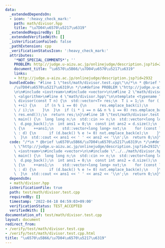 ```yaml
---
data:
  _extendedDependsOn:
  - icon: ':heavy_check_mark:'
    path: math/divisor.hpp
    title: "\u7D04\u6570\u5217\u6319"
  _extendedRequiredBy: []
  _extendedVerifiedWith: []
  _isVerificationFailed: false
  _pathExtension: cpp
  _verificationStatusIcon: ':heavy_check_mark:'
  attributes:
    '*NOT_SPECIAL_COMMENTS*': ''
    PROBLEM: http://judge.u-aizu.ac.jp/onlinejudge/description.jsp?id=2932
    document_title: "\u6570\u5B66/\u7D04\u6570\u5217\u6319"
    links:
    - http://judge.u-aizu.ac.jp/onlinejudge/description.jsp?id=2932
  bundledCode: "#line 1 \"test/math/divisor.test.cpp\"\n/*\n * @brief \u6570\u5B66\
    /\u7D04\u6570\u5217\u6319\n */\n#define PROBLEM \"http://judge.u-aizu.ac.jp/onlinejudge/description.jsp?id=2932\"\
    \n\n#include <iostream>\n#include <vector>\n\n#line 2 \"math/divisor.hpp\"\n#include\
    \ <algorithm>\n#line 4 \"math/divisor.hpp\"\n\ntemplate <typename T>\nstd::vector<T>\
    \ divisor(const T n) {\n  std::vector<T> res;\n  T i = 1;\n  for (; i * i < n;\
    \ ++i) {\n    if (n % i == 0) {\n      res.emplace_back(i);\n      res.emplace_back(n\
    \ / i);\n    }\n  }\n  if (i * i == n && n % i == 0) res.emplace_back(i);\n  std::sort(res.begin(),\
    \ res.end());\n  return res;\n}\n#line 10 \"test/math/divisor.test.cpp\"\n\nint\
    \ main() {\n  long long n;\n  std::cin >> n;\n  std::vector<long long> d = divisor(n);\n\
    \  d.pop_back();\n  int ans1 = 0;\n  const int ans2 = d.size();\n  while (!d.empty())\
    \ {\n    ++ans1;\n    std::vector<long long> nxt;\n    for (const long long e\
    \ : d) {\n      if (d.back() % e != 0) nxt.emplace_back(e);\n    }\n    d = nxt;\n\
    \  }\n  std::cout << ans1 << ' ' << ans2 << '\\n';\n  return 0;\n}\n"
  code: "/*\n * @brief \u6570\u5B66/\u7D04\u6570\u5217\u6319\n */\n#define PROBLEM\
    \ \"http://judge.u-aizu.ac.jp/onlinejudge/description.jsp?id=2932\"\n\n#include\
    \ <iostream>\n#include <vector>\n\n#include \"../../math/divisor.hpp\"\n\nint\
    \ main() {\n  long long n;\n  std::cin >> n;\n  std::vector<long long> d = divisor(n);\n\
    \  d.pop_back();\n  int ans1 = 0;\n  const int ans2 = d.size();\n  while (!d.empty())\
    \ {\n    ++ans1;\n    std::vector<long long> nxt;\n    for (const long long e\
    \ : d) {\n      if (d.back() % e != 0) nxt.emplace_back(e);\n    }\n    d = nxt;\n\
    \  }\n  std::cout << ans1 << ' ' << ans2 << '\\n';\n  return 0;\n}\n"
  dependsOn:
  - math/divisor.hpp
  isVerificationFile: true
  path: test/math/divisor.test.cpp
  requiredBy: []
  timestamp: '2022-04-18 04:59:03+09:00'
  verificationStatus: TEST_ACCEPTED
  verifiedWith: []
documentation_of: test/math/divisor.test.cpp
layout: document
redirect_from:
- /verify/test/math/divisor.test.cpp
- /verify/test/math/divisor.test.cpp.html
title: "\u6570\u5B66/\u7D04\u6570\u5217\u6319"
---
```

